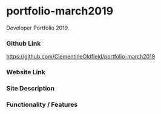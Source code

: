 # portfolio-march2019
Developer Portfolio 2019. 

<!-- A link (URL) to your published portfolio website
A link to your GitHub repository
Ensure the repository (repo) is accessible by your Educators -->

### Github Link
https://github.com/ClementineOldfield/portfolio-march2019

### Website Link


<!-- Description of your portfolio website, including,
Purpose
Functionality / features -->

### Site Description

### Functionality / Features

<!--
Sitemap
Screenshots
Target audience
Tech stack (e.g. html, css, deployment platform, etc)
Design documentation including,
Design process
Wireframes
Personal logo (optional)
Usability considerations
Details of planning process including,
Project plan & timeline
Screenshots of Trello board(s)
Short Answer Q&A - Include short answers to the following questions,
Describe key events in the development of the internet from the 1980s to today (max. 150 words)
Define and describes the relationship between fundamental aspects of the internet such as: domains, web servers, DNS, and web browsers (max. 150 words)
Reflect on one aspect of the development of internet technologies and how it has contributed to the world today (max. 150 words) -->
